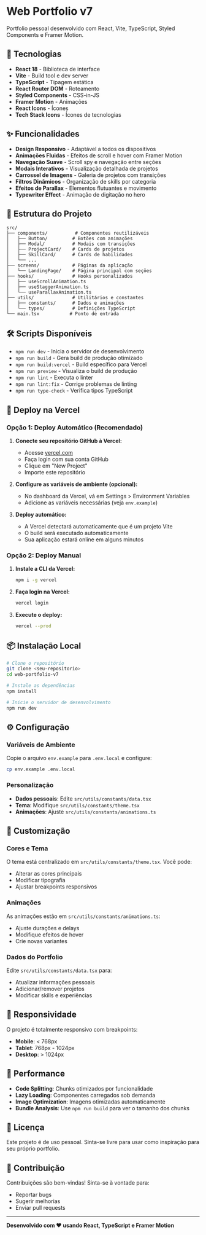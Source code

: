 # Web Portfolio v7

Portfolio pessoal desenvolvido com React, Vite, TypeScript, Styled Components e Framer Motion.

## 🚀 Tecnologias

- **React 18** - Biblioteca de interface
- **Vite** - Build tool e dev server
- **TypeScript** - Tipagem estática
- **React Router DOM** - Roteamento
- **Styled Components** - CSS-in-JS
- **Framer Motion** - Animações
- **React Icons** - Ícones
- **Tech Stack Icons** - Ícones de tecnologias

## ✨ Funcionalidades

- **Design Responsivo** - Adaptável a todos os dispositivos
- **Animações Fluidas** - Efeitos de scroll e hover com Framer Motion
- **Navegação Suave** - Scroll spy e navegação entre seções
- **Modais Interativos** - Visualização detalhada de projetos
- **Carrossel de Imagens** - Galeria de projetos com transições
- **Filtros Dinâmicos** - Organização de skills por categoria
- **Efeitos de Parallax** - Elementos flutuantes e movimento
- **Typewriter Effect** - Animação de digitação no hero

## 📁 Estrutura do Projeto

```
src/
├── components/          # Componentes reutilizáveis
│   ├── Button/         # Botões com animações
│   ├── Modal/          # Modais com transições
│   ├── ProjectCard/    # Cards de projetos
│   ├── SkillCard/      # Cards de habilidades
│   └── ...
├── screens/            # Páginas da aplicação
│   └── LandingPage/    # Página principal com seções
├── hooks/              # Hooks personalizados
│   ├── useScrollAnimation.ts
│   ├── useStaggerAnimation.ts
│   └── useParallaxAnimation.ts
├── utils/              # Utilitários e constantes
│   ├── constants/      # Dados e animações
│   └── types/          # Definições TypeScript
└── main.tsx           # Ponto de entrada
```

## 🛠️ Scripts Disponíveis

- `npm run dev` - Inicia o servidor de desenvolvimento
- `npm run build` - Gera build de produção otimizado
- `npm run build:vercel` - Build específico para Vercel
- `npm run preview` - Visualiza o build de produção
- `npm run lint` - Executa o linter
- `npm run lint:fix` - Corrige problemas de linting
- `npm run type-check` - Verifica tipos TypeScript

## 🚀 Deploy na Vercel

### Opção 1: Deploy Automático (Recomendado)

1. **Conecte seu repositório GitHub à Vercel:**

   - Acesse [vercel.com](https://vercel.com)
   - Faça login com sua conta GitHub
   - Clique em "New Project"
   - Importe este repositório

2. **Configure as variáveis de ambiente (opcional):**

   - No dashboard da Vercel, vá em Settings > Environment Variables
   - Adicione as variáveis necessárias (veja `env.example`)

3. **Deploy automático:**
   - A Vercel detectará automaticamente que é um projeto Vite
   - O build será executado automaticamente
   - Sua aplicação estará online em alguns minutos

### Opção 2: Deploy Manual

1. **Instale a CLI da Vercel:**

   ```bash
   npm i -g vercel
   ```

2. **Faça login na Vercel:**

   ```bash
   vercel login
   ```

3. **Execute o deploy:**
   ```bash
   vercel --prod
   ```

## 📦 Instalação Local

```bash
# Clone o repositório
git clone <seu-repositorio>
cd web-portfolio-v7

# Instale as dependências
npm install

# Inicie o servidor de desenvolvimento
npm run dev
```

## ⚙️ Configuração

### Variáveis de Ambiente

Copie o arquivo `env.example` para `.env.local` e configure:

```bash
cp env.example .env.local
```

### Personalização

- **Dados pessoais**: Edite `src/utils/constants/data.tsx`
- **Tema**: Modifique `src/utils/constants/theme.tsx`
- **Animações**: Ajuste `src/utils/constants/animations.ts`

## 🎨 Customização

### Cores e Tema

O tema está centralizado em `src/utils/constants/theme.tsx`. Você pode:

- Alterar as cores principais
- Modificar tipografia
- Ajustar breakpoints responsivos

### Animações

As animações estão em `src/utils/constants/animations.ts`:

- Ajuste durações e delays
- Modifique efeitos de hover
- Crie novas variantes

### Dados do Portfolio

Edite `src/utils/constants/data.tsx` para:

- Atualizar informações pessoais
- Adicionar/remover projetos
- Modificar skills e experiências

## 📱 Responsividade

O projeto é totalmente responsivo com breakpoints:

- **Mobile**: < 768px
- **Tablet**: 768px - 1024px
- **Desktop**: > 1024px

## 🔧 Performance

- **Code Splitting**: Chunks otimizados por funcionalidade
- **Lazy Loading**: Componentes carregados sob demanda
- **Image Optimization**: Imagens otimizadas automaticamente
- **Bundle Analysis**: Use `npm run build` para ver o tamanho dos chunks

## 📄 Licença

Este projeto é de uso pessoal. Sinta-se livre para usar como inspiração para seu próprio portfolio.

## 🤝 Contribuição

Contribuições são bem-vindas! Sinta-se à vontade para:

- Reportar bugs
- Sugerir melhorias
- Enviar pull requests

---

**Desenvolvido com ❤️ usando React, TypeScript e Framer Motion**
